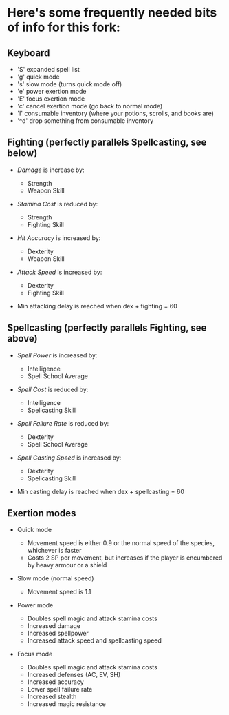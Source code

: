 # Here's some frequently needed bits of info for this fork:

## Keyboard

* 'S' expanded spell list
* 'g' quick mode
* 's' slow mode (turns quick mode off)
* 'e' power exertion mode
* 'E' focus exertion mode
* 'c' cancel exertion mode (go back to normal mode)
* 'I' consumable inventory (where your potions, scrolls, and books are)
* '^d' drop something from consumable inventory

## Fighting (perfectly parallels Spellcasting, see below)

* *Damage* is increase by:
    * Strength
    * Weapon Skill

* *Stamina Cost* is reduced by:
    * Strength
    * Fighting Skill

* *Hit Accuracy* is increased by:
    * Dexterity
    * Weapon Skill

* *Attack Speed* is increased by:
    * Dexterity
    * Fighting Skill

* Min attacking delay is reached when dex + fighting = 60

## Spellcasting (perfectly parallels Fighting, see above)

* *Spell Power* is increased by:
    * Intelligence
    * Spell School Average
    
* *Spell Cost* is reduced by:
    * Intelligence
    * Spellcasting Skill

* *Spell Failure Rate* is reduced by:
    * Dexterity
    * Spell School Average

* *Spell Casting Speed* is increased by:
    * Dexterity
    * Spellcasting Skill

* Min casting delay is reached when dex + spellcasting = 60

## Exertion modes

* Quick mode
    * Movement speed is either 0.9 or the normal speed of the species, whichever is faster
    * Costs 2 SP per movement, but increases if the player is encumbered by heavy armour or a shield
    
* Slow mode (normal speed)
    * Movement speed is 1.1
    
* Power mode
    * Doubles spell magic and attack stamina costs
    * Increased damage
    * Increased spellpower
    * Increased attack speed and spellcasting speed
    
* Focus mode
    * Doubles spell magic and attack stamina costs
    * Increased defenses (AC, EV, SH)
    * Increased accuracy
    * Lower spell failure rate
    * Increased stealth
    * Increased magic resistance

